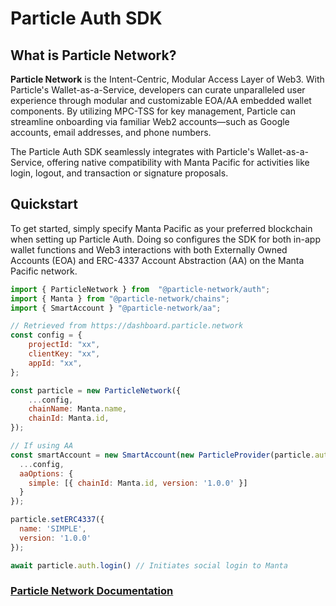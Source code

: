 # Particle Auth SDK

## What is Particle Network?

**Particle Network** is the Intent-Centric, Modular Access Layer of Web3. With Particle's Wallet-as-a-Service, developers can curate unparalleled user experience through modular and customizable EOA/AA embedded wallet components. By utilizing MPC-TSS for key management, Particle can streamline onboarding via familiar Web2 accounts—such as Google accounts, email addresses, and phone numbers.


The Particle Auth SDK seamlessly integrates with Particle's Wallet-as-a-Service, offering native compatibility with Manta Pacific for activities like login, logout, and transaction or signature proposals.

## Quickstart

To get started, simply specify Manta Pacific as your preferred blockchain when setting up Particle Auth. Doing so configures the SDK for both in-app wallet functions and Web3 interactions with both Externally Owned Accounts (EOA) and ERC-4337 Account Abstraction (AA) on the Manta Pacific network.

```js
import { ParticleNetwork } from  "@particle-network/auth"; 
import { Manta } from "@particle-network/chains";
import { SmartAccount } "@particle-network/aa";

// Retrieved from https://dashboard.particle.network
const config = {
	projectId: "xx",
	clientKey: "xx",
	appId: "xx",
};

const particle = new ParticleNetwork({
	...config,
	chainName: Manta.name,
	chainId: Manta.id,
});

// If using AA
const smartAccount = new SmartAccount(new ParticleProvider(particle.auth), {
  ...config,
  aaOptions: {
    simple: [{ chainId: Manta.id, version: '1.0.0' }]
  }
});

particle.setERC4337({
  name: 'SIMPLE',
  version: '1.0.0'
});

await particle.auth.login() // Initiates social login to Manta
```

### [Particle Network Documentation](https://docs.particle.network/)